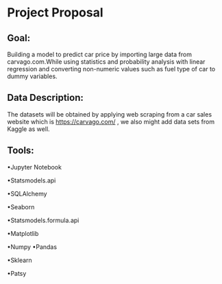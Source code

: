 # Project Proposal

## Goal:

Building a model to predict car price by importing large 
data from carvago.com.While using statistics and probability analysis with 
linear regression and converting non-numeric values such
as fuel type of car to dummy variables.

## Data Description:

The datasets will be obtained by applying web scraping 
from a car sales website which is https://carvago.com/ , 
we also might add data sets from Kaggle as well.
    
## Tools:

•Jupyter Notebook

•Statsmodels.api 

•SQLAlchemy

•Seaborn

•Statsmodels.formula.api

•Matplotlib

•Numpy
•Pandas

•Sklearn

•Patsy
